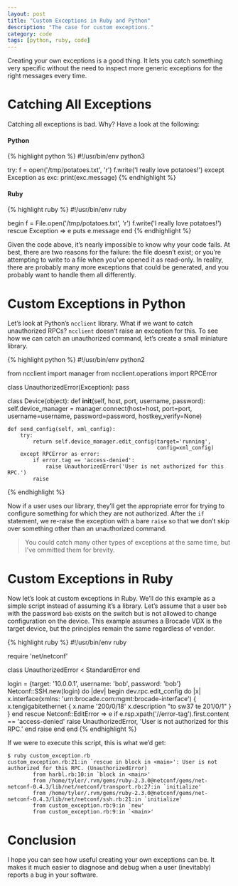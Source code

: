 ```yaml
---
layout: post
title: "Custom Exceptions in Ruby and Python"
description: "The case for custom exceptions."
category: code
tags: [python, ruby, code]
---
```

Creating your own exceptions is a good thing. It lets you catch
something very specific without the need to inspect more generic
exceptions for the right messages every time.

# Catching All Exceptions

Catching all exceptions is bad. Why? Have a look at the following:

#### Python

{% highlight python %}
#!/usr/bin/env python3

try:
    f = open('/tmp/potatoes.txt', 'r')
    f.write('I really love potatoes!')
except Exception as exc:
    print(exc.message)
{% endhighlight %}

#### Ruby

{% highlight ruby %}
#!/usr/bin/env ruby

begin
  f = File.open('/tmp/potatoes.txt', 'r')
  f.write('I really love potatoes!')
rescue Exception => e
  puts e.message
end
{% endhighlight %}

Given the code above, it’s nearly impossible to know why your code
fails. At best, there are two reasons for the failure: the file doesn’t
exist; or you’re attempting to write to a file when you’ve opened it as
read-only. In reality, there are probably many more exceptions that
could be generated, and you probably want to handle them all
differently.

# Custom Exceptions in Python

Let’s look at Python’s `ncclient` library. What if we want to catch
unauthorized RPCs?  `ncclient` doesn’t raise an exception for this. To
see how we can catch an unauthorized command, let’s create a small
miniature library.

{% highlight python %}
#!/usr/bin/env python2

from ncclient import manager
from ncclient.operations import RPCError


class UnauthorizedError(Exception):
    pass


class Device(object):
    def __init__(self, host, port, username, password):
        self.device_manager = manager.connect(host=host, port=port,
                                              username=username,
                                              password=password,
                                              hostkey_verify=None)

    def send_config(self, xml_config):
        try:
            return self.device_manager.edit_config(target='running',
                                                   config=xml_config)
        except RPCError as error:
            if error.tag == 'access-denied':
                raise UnauthorizedError('User is not authorized for this RPC.')
            raise
{% endhighlight %}

Now if a user uses our library, they’ll get the appropriate error for
trying to configure something for which they are not authorized. After
the `if` statement, we re-raise the exception with a bare `raise` so
that we don’t skip over something other than an unauthorized command.

> You could catch many other types of exceptions at the same time, but
> I’ve ommitted them for brevity.

# Custom Exceptions in Ruby

Now let’s look at custom exceptions in Ruby. We’ll do this example as a
simple script instead of assuming it’s a library. Let’s assume that a
user `bob` with the password `bob` exists on the switch but is not
allowed to change configuration on the device. This example assumes a
Brocade VDX is the target device, but the principles remain the same
regardless of vendor.

{% highlight ruby %}
#!/usr/bin/env ruby

require 'net/netconf'


class UnauthorizedError < StandardError
end


login = {target: '10.0.0.1', username: 'bob', password: 'bob'}
Netconf::SSH.new(login) do |dev|
  begin
    dev.rpc.edit_config do |x|
      x.interface(xmlns: 'urn:brocade.com:mgmt:brocade-interface') {
        x.tengigabitethernet {
          x.name '200/0/18'
          x.description "to sw37 te 201/0/1"
        }
      }
    end
  rescue Netconf::EditError => e
    if e.rsp.xpath('//error-tag').first.content == 'access-denied'
      raise UnauthorizedError, 'User is not authorized for this RPC.'
    end
    raise
  end
end
{% endhighlight %}

If we were to execute this script, this is what we’d get:

```
$ ruby custom_exception.rb
custom_exception.rb:21:in `rescue in block in <main>': User is not authorized for this RPC. (UnauthorizedError)
        from harbl.rb:10:in `block in <main>'
        from /home/tyler/.rvm/gems/ruby-2.3.0@netconf/gems/net-netconf-0.4.3/lib/net/netconf/transport.rb:27:in `initialize'
        from /home/tyler/.rvm/gems/ruby-2.3.0@netconf/gems/net-netconf-0.4.3/lib/net/netconf/ssh.rb:21:in `initialize'
        from custom_exception.rb:9:in `new'
        from custom_exception.rb:9:in `<main>'
```

# Conclusion

I hope you can see how useful creating your own exceptions can be. It
makes it much easier to diagnose and debug when a user (inevitably)
reports a bug in your software.
